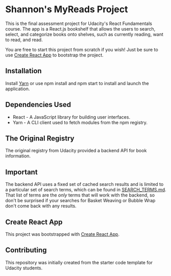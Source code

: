 # Shannon's MyReads Project

This is the final assessment project for Udacity's React Fundamentals course. The app is a React.js bookshelf that allows the users to search, select, and categorize books onto shelves, such as currently reading, want to read, and read. 

You are free to start this project from scratch if you wish! Just be sure to use [Create React App](https://github.com/facebookincubator/create-react-app) to bootstrap the project.

## Installation

Install [Yarn](https://yarnpkg.com) or use npm install and npm start to install and launch the application.

## Dependencies Used
* React - A JavaScript library for building user interfaces.
* Yarn - A CLI client used to fetch modules from the npm registry.

## The Original Registry
The original registry from Udacity provided a backend API for book information.

## Important
The backend API uses a fixed set of cached search results and is limited to a particular set of search terms, which can be found in [SEARCH_TERMS.md](SEARCH_TERMS.md). That list of terms are the _only_ terms that will work with the backend, so don't be surprised if your searches for Basket Weaving or Bubble Wrap don't come back with any results.

## Create React App

This project was bootstrapped with [Create React App](https://github.com/facebookincubator/create-react-app). 

## Contributing

This repository was initially created from the starter code template for Udacity students. 

